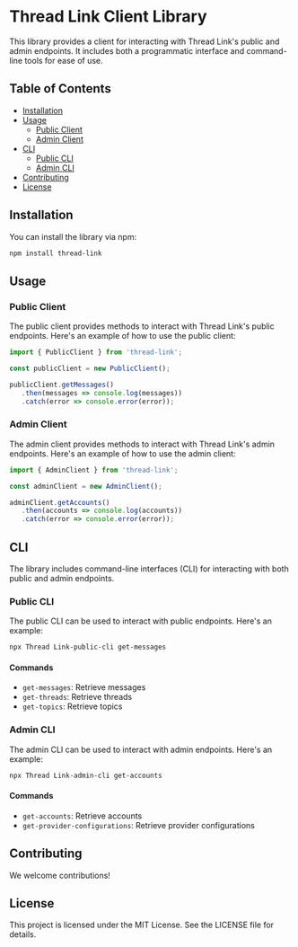 Thread Link Client Library
======================

This library provides a client for interacting with Thread Link's public and admin endpoints. It includes both a programmatic interface and command-line tools for ease of use.

Table of Contents
-----------------

*   [Installation](#installation)
*   [Usage](#usage)
    *   [Public Client](#public-client)
    *   [Admin Client](#admin-client)
*   [CLI](#cli)
    *   [Public CLI](#public-cli)
    *   [Admin CLI](#admin-cli)
*   [Contributing](#contributing)
*   [License](#license)

Installation
------------

You can install the library via npm:

```sh
npm install thread-link
```

Usage
-----

### Public Client

The public client provides methods to interact with Thread Link's public endpoints. Here's an example of how to use the public client:


```typescript
import { PublicClient } from 'thread-link';

const publicClient = new PublicClient();

publicClient.getMessages()
   .then(messages => console.log(messages))
   .catch(error => console.error(error));
```


### Admin Client

The admin client provides methods to interact with Thread Link's admin endpoints. Here's an example of how to use the admin client:

```typescript
import { AdminClient } from 'thread-link';

const adminClient = new AdminClient();

adminClient.getAccounts()
   .then(accounts => console.log(accounts))
   .catch(error => console.error(error));
```

CLI
---

The library includes command-line interfaces (CLI) for interacting with both public and admin endpoints.

### Public CLI

The public CLI can be used to interact with public endpoints. Here's an example:

```bash
npx Thread Link-public-cli get-messages
```

#### Commands

*   `get-messages`: Retrieve messages
*   `get-threads`: Retrieve threads
*   `get-topics`: Retrieve topics

### Admin CLI

The admin CLI can be used to interact with admin endpoints. Here's an example:

```sh
npx Thread Link-admin-cli get-accounts
```

#### Commands

*   `get-accounts`: Retrieve accounts
*   `get-provider-configurations`: Retrieve provider configurations

Contributing
------------

We welcome contributions!

License
-------

This project is licensed under the MIT License. See the LICENSE file for details.
